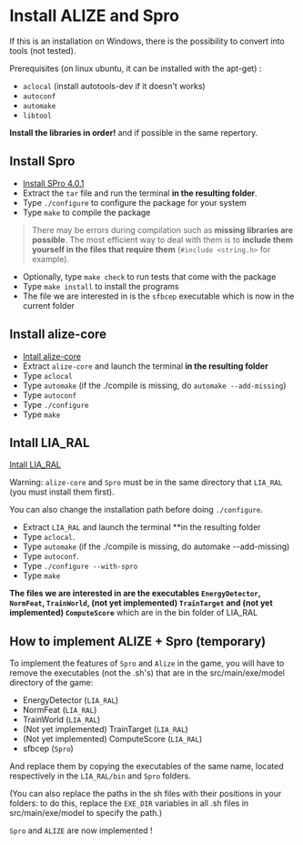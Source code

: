 # Install ALIZE and Spro

If this is an installation on Windows, there is the possibility to convert into tools (not tested).

Prerequisites (on linux ubuntu, it can be installed with the apt-get) :

- `aclocal` (install autotools-dev if it doesn't works)
- `autoconf`
- `automake`
- `libtool`

**Install the libraries in order!** and if possible in the same repertory.

## Install Spro

- [Install SPro 4.0.1](http://www.irisa.fr/metiss/guig/spro/spro-4.0.1/spro-4.0.1.tar.gz)
- Extract the `tar` file and run the terminal **in the resulting folder**.
- Type `./configure` to configure the package for your system
- Type `make` to compile the package

> There may be errors during compilation such as **missing libraries are possible**. The most efficient way to deal with them is to **include them yourself in the files that require them** (`#include <string.h>` for example).

- Optionally, type `make check` to run tests that come with the package
- Type `make install` to install the programs
- The file we are interested in is the `sfbcep` executable which is now in the current folder

## Install alize-core

- [Intall alize-core](https://github.com/ALIZE-Speaker-Recognition/alize-core)
- Extract `alize-core` and launch the terminal **in the resulting folder**
- Type `aclocal`
- Type `automake` (if the ./compile is missing, do `automake --add-missing`)
- Type `autoconf`
- Type `./configure`
- Type `make`

## Intall LIA_RAL

[Intall LIA_RAL](https://github.com/ALIZE-Speaker-Recognition/LIA_RAL)

Warning: `alize-core` and `Spro` must be in the same directory that `LIA_RAL` (you must install them first).

You can also change the installation path before doing `./configure`.

- Extract `LIA_RAL` and launch the terminal \*\*in the resulting folder
- Type `aclocal`.
- Type `automake` (if the ./compile is missing, do automake --add-missing)
- Type `autoconf`.
- Type `./configure --with-spro`
- Type `make`

**The files we are interested in are the executables `EnergyDetector`, `NormFeat`, `TrainWorld`, (not yet implemented) `TrainTarget` and (not yet implemented) `ComputeScore`** which are in the bin folder of LIA_RAL

## How to implement ALIZE + Spro (temporary)

To implement the features of `Spro` and `Alize` in the game, you will have to remove the executables (not the .sh's) that are in the src/main/exe/model directory of the game:

- EnergyDetector (`LIA_RAL`)
- NormFeat (`LIA_RAL`)
- TrainWorld (`LIA_RAL`)
- (Not yet implemented) TrainTarget (`LIA_RAL`)
- (Not yet implemented) ComputeScore (`LIA_RAL`)
- sfbcep (`Spro`)

And replace them by copying the executables of the same name, located respectively in the `LIA_RAL/bin` and `Spro` folders.

(You can also replace the paths in the sh files with their positions in your folders: to do this, replace the `EXE_DIR` variables in all .sh files in src/main/exe/model to specify the path.)

`Spro` and `ALIZE` are now implemented !
